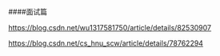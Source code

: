 ####面试篇

https://blog.csdn.net/wu1317581750/article/details/82530907

https://blog.csdn.net/cs_hnu_scw/article/details/78762294